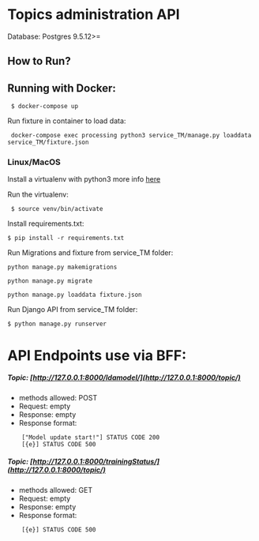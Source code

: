# Topics administration API
Database: Postgres  9.5.12>=

## How to Run?

## Running with Docker:

``` $ docker-compose up```

Run fixture in container to load data:

``` docker-compose exec processing python3 service_TM/manage.py loaddata service_TM/fixture.json```


### Linux/MacOS

Install a virtualenv with python3 more info [here](https://rukbottoland.com/blog/tutorial-de-python-virtualenv/)


Run the virtualenv:

``` $ source venv/bin/activate```

Install requirements.txt:

``` $ pip install -r requirements.txt ```

Run Migrations and fixture from service_TM folder:

``` python manage.py makemigrations ```

``` python manage.py migrate ```

```python manage.py loaddata fixture.json```

Run Django API from service_TM folder:

``` $ python manage.py runserver ```


# API Endpoints use via BFF:

##### Topic: [http://127.0.0.1:8000/ldamodel/](http://127.0.0.1:8000/topic/)

- methods allowed: POST
- Request: empty
- Response: empty
- Response format:
``` 
    ["Model update start!"] STATUS CODE 200 
    [{e}] STATUS CODE 500
```

##### Topic: [http://127.0.0.1:8000/trainingStatus/](http://127.0.0.1:8000/topic/)

- methods allowed: GET
- Request: empty
- Response: empty
- Response format:
``` {"id":1,"is_training":false} STATUS CODE 200 
    [{e}] STATUS CODE 500
```

